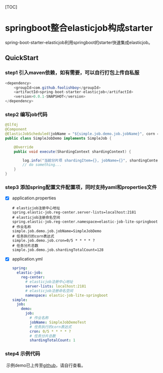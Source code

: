 [TOC]

# springboot整合elasticjob构成starter
spring-boot-starter-elasticjob利用springboot的starter快速集成elasticjob。

## QuickStart

### step1 引入maven依赖，如有需要，可以自行打包上传自私服

``` java
<dependency>
    <groupId>com.github.foolishboy</groupId>
    <artifactId>spring-boot-starter-elasticjob</artifactId>
    <version>0.0.1-SNAPSHOT</version>
</dependency>
```

### step2 编写job代码

```java
@Slf4j
@Component
@ElasticJobScheduled(jobName = "${simple.job.demo.job.jobName}", corn = "${simple.job.demo.job.cron}", shardingTotalCount = "${simple.job.demo.job.shardingTotalCount}")
public class SimpleJobDemo implements SimpleJob {

    @Override
    public void execute(ShardingContext shardingContext) {

        log.info("当前分片项 shardingItem={}, jobName={}", shardingContext.getShardingItem(), shardingContext.getJobName());
        // do something...
    }
}
```

### step3 添加spring配置文件配置项，同时支持yaml和properties文件

- [x] application.properties

  ```properties
  # elasticjob注册中心地址
  spring.elastic-job.reg-center.server-lists=localhost:2181
  # elasticjob注册命名空间
  spring.elastic-job.reg-center.namespace=elastic-job-lite-springboot
  # 作业名称
  simple.job.demo.job.jobName=SimpleJobDemo
  # 任务执行的corn表达式
  simple.job.demo.job.cron=0/5 * * * * ?
  # 任务分片总数
  simple.job.demo.job.shardingTotalCount=128
  ```

- [x] application.yml

  ```yaml
  spring:
    elastic-job:
      reg-center:
        # elasticjob注册中心地址
        server-lists: localhost:2181
        # elasticjob注册命名空间
        namespace: elastic-job-lite-springboot
  simple:
    job:
      demo:
        job:
          # 作业名称
          jobName: SimpleJobDemoTest
          # 任务执行的corn表达式
          cron: 0/5 * * * * ?
          # 任务分片总数
          shardingTotalCount: 1
  ```



### step4 示例代码

​	示例demo已上传至[github](https://github.com/foolishboy66/spring-boot-starter-elasticjob-test.git)，请自行查看。

